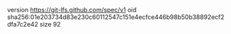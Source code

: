 version https://git-lfs.github.com/spec/v1
oid sha256:01e203734d83e230c60112547c151e4ecfce446b98b50b38892ecf2dfa7c2e42
size 92
